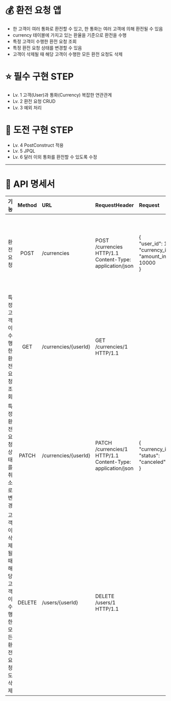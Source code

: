 # 💰 환전 요청 앱
- 한 고객이 여러 통화로 환전할 수 있고, 한 통화는 여러 고객에 의해 환전될 수 있음
- currency 테이블에 가지고 있는 환율을 기준으로 환전을 수행
- 특정 고객이 수행한 환전 요청 조회
- 특정 환전 요청 상태를 변경할 수 있음
- 고객이 삭제될 때 해당 고객이 수행한 모든 환전 요청도 삭제

# ⭐ 필수 구현 STEP
- Lv. 1 고객(User)과 통화(Currency) 복잡한 연관관계
- Lv. 2 환전 요청 CRUD
- Lv. 3 예외 처리

# 👊 도전 구현 STEP
- Lv. 4 PostConstruct 적용
- Lv. 5 JPQL
- Lv. 6 달러 이외 통화를 환전할 수 있도록 수정

------------------

# 📄 API 명세서
| 기능  |Method|URL|RequestHeader|Request|Response|상태코드|비고|
|:----|:---:|:---|:---|:---|:---|:---|:---|
|환전 요청|POST|/currencies|POST /currencies HTTP/1.1</br>Content-Type: application/json|{</br>"user_id": 1,</br>"currency_id": 1,</br>"amount_in_krw": 10000</br>}|{</br>"user_id": 1,</br>"currency_id": 1,</br>"amount_in_krw": 10000,</br>"amount_after_exchange": 6.99,</br>"status": "normal",</br>"created_at": 2024-11-18 16:42:03.000000,</br>"modified_at": 2024-11-18 16:42:03.000000</br>}|201 CREATED</br>400 Bad Request</br>404 Not Found|- 성공하면 201 반환</br>- 필드 누락이면 400 반환|
|특정 고객이 수행한 환전 요청 조회|GET|/currencies/{userId}|GET /currencies/1 HTTP/1.1||{</br>"user_id": 1,</br>"currency_id": 1,</br>"amount_in_krw": 10000,</br>"amount_after_exchange": 6.99,</br>"status": "normal",</br>"created_at": 2024-11-18 16:42:03.000000,</br>"modified_at": 2024-11-18 16:42:03.000000</br>}|200 OK</br>404 Not Found||
|특정 환전 요청 상태를 취소로 변경|PATCH|/currencies/{userId}|PATCH /currencies/1 HTTP/1.1</br>Content-Type: application/json|{</br>"currency_id": 1, "status": "canceled"</br>}|{</br>"user_id": 1,</br>"currency_id": 1,</br>"amount_in_krw": 10000,</br>"amount_after_exchange": 6.99,</br>"status": "canceled",</br>"created_at": 2024-11-18 16:42:03.000000,</br>"modified_at": 2024-11-19 16:42:03.000000</br>}|200 OK</br>400 Bad Request</br>404 Not Found|- 성공하면 200 반환</br>- 필드 누락이면 400 반환</br>- 요청한 내역이 없으면 404 반환|
|고객이 삭제될 때 해당 고객이 수행한 모든 환전 요청도 삭제|DELETE|/users/{userId}|DELETE /users/1 HTTP/1.1|||200 OK|cascade 적용|
